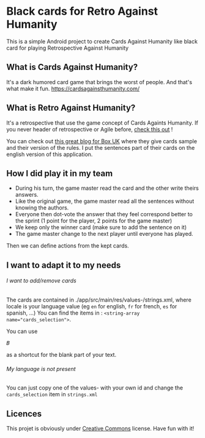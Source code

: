 # Black cards for Retro Against Humanity

This is a simple Android project to create Cards Against Humanity like black card for playing Retrospective Against Humanity

## What is Cards Against Humanity?

It's a dark humored card game that brings the worst of people. And that's what make it fun.
https://cardsagainsthumanity.com/

## What is Retro Against Humanity?

It's a retrospective that use the game concept of Cards Againts Humanity.
If you never header of retrospective or Agile before, [check this out](https://www.scrum.org/resources/what-is-a-sprint-retrospective) !

You can check out [this great blog for Box UK](https://www.boxuk.com/insight/retros-against-humanity/) where they give cards sample and their version of the rules.
I put the sentences part of their cards on the english version of this application.

## How I did play it in my team

* During his turn, the game master read the card and the other write theirs answers.
* Like the original game, the game master read all the sentences without knowing the authors.
* Everyone then dot-vote the answer that they feel correspond better to the sprint (1 point for the player, 2 points for the game master)
* We keep only the winner card (make sure to add the sentence on it)
* The game master change to the next player until everyone has played.

Then we can define actions from the kept cards.

## I want to adapt it to my needs

###### I want to add/remove cards
The cards are contained in ./app/src/main/res/values-<locale>/strings.xml, where locale is your language value (eg `en` for english, `fr` for french, `es` for spanish, ...)
You can find the items in : `<string-array name="cards_selection">`.

You can use <pre>_B_</pre> as a shortcut for the blank part of your text.

###### My language is not present
You can just copy one of the values-<locale> with your own id and change the `cards_selection` item in `strings.xml`

## Licences

This projet is obviously under [Creative Commons](https://creativecommons.org/licenses/by-nc-sa/2.0/) license.
Have fun with it!